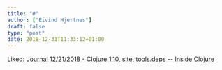 ```yaml
---
title: "#"
author: ["Eivind Hjertnes"]
draft: false
type: "post"
date: 2018-12-31T11:33:12+01:00
---
```


Liked: [Journal
12/21/2018 - Clojure 1.10, site, tools.deps -- Inside Clojure](http://insideclojure.org/2018/12/21/journal/)
